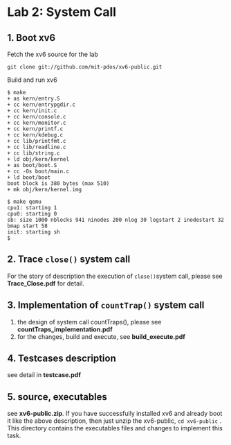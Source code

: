 # Lab 2:  System Call

## 1. Boot xv6

Fetch the xv6 source for the lab

```
git clone git://github.com/mit-pdos/xv6-public.git
```

Build and run xv6

```
$ make
+ as kern/entry.S
+ cc kern/entrypgdir.c
+ cc kern/init.c
+ cc kern/console.c
+ cc kern/monitor.c
+ cc kern/printf.c
+ cc kern/kdebug.c
+ cc lib/printfmt.c
+ cc lib/readline.c
+ cc lib/string.c
+ ld obj/kern/kernel
+ as boot/boot.S
+ cc -Os boot/main.c
+ ld boot/boot
boot block is 380 bytes (max 510)
+ mk obj/kern/kernel.img
```

```
$ make qemu
cpu1: starting 1
cpu0: starting 0
sb: size 1000 nblocks 941 ninodes 200 nlog 30 logstart 2 inodestart 32 bmap start 58
init: starting sh
$ 
```

## 2. Trace `close()` system call

For the story of description the execution of `close()`system call, please see  **Trace_Close.pdf** for detail.

## 3. Implementation of `countTrap()` system call

1. the design of system call countTraps(), please see  **countTraps_implementation.pdf**
2. for the changes, build and execute, see **build_execute.pdf**

## 4. Testcases description

see detail in **testcase.pdf**

## 5. source, executables

see **xv6-public.zip**. If you have successfully installed xv6 and already boot it like the above description, then just unzip the xv6-public, `cd xv6-public` . This directory contains the executables files and changes to implement this task.

